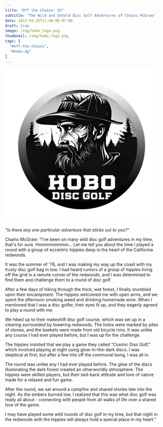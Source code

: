 ```yaml
---
title: "Off the Chains: 03"
subtitle: "The Wild and Untold Disc Golf Adventures of Chains McGraw"
date: 2023-04-25T11:46:00-07:00
draft: true
image: /img/hobo_logo.png
thumbnail: /img/hobo_logo.png
tags: [
  "#off-the-chains",
  "#hobo-dg"
]
---
```

![Hobo Disc Golf logo](/img/hobo_logo.png)

*"Is there any one particular adventure that sticks out to you?"*

Chains McGraw:
"I've been on many wild disc golf adventures in my time, that's for sure. Hmmmmmmmm... Let me tell you about the time I played a round with a group of eccentric hippies deep in the heart of the California redwoods.

It was the summer of '78, and I was making my way up the coast with my trusty disc golf bag in tow. I had heard rumors of a group of hippies living off the grid in a remote corner of the redwoods, and I was determined to find them and challenge them to a round of disc golf.

After a few days of hiking through the thick, wet forest, I finally stumbled upon their encampment. The hippies welcomed me with open arms, and we spent the afternoon smoking weed and drinking homemade wine. When I mentioned that I was a disc golfer, their eyes lit up, and they eagerly agreed to play a round with me.

We hiked up to their makeshift disc golf course, which was set up in a clearing surrounded by towering redwoods. The holes were marked by piles of stones, and the baskets were made from old bicycle rims. It was unlike any course I had ever played before, but I was up for the challenge.

The hippies insisted that we play a game they called "Cosmic Disc Golf," which involved playing at night using glow-in-the-dark discs. I was skeptical at first, but after a few hits off the communal bong, I was all in.

The round was unlike any I had ever played before. The glow of the discs illuminating the dark forest created an otherworldly atmosphere. The hippies were skilled players, but their laid-back attitude and love of nature made for a relaxed and fun game.

After the round, we sat around a campfire and shared stories late into the night. As the embers burned low, I realized that this was what disc golf was really all about - connecting with people from all walks of life over a shared love of the game.

I may have played some wild rounds of disc golf in my time, but that night in the redwoods with the hippies will always hold a special place in my heart."
